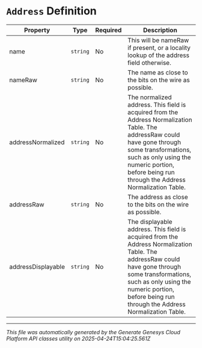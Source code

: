 # `Address` Definition

| Property | Type | Required | Description |
|----------|------|----------|-------------|
| name | `string` | No | This will be nameRaw if present, or a locality lookup of the address field otherwise. |
| nameRaw | `string` | No | The name as close to the bits on the wire as possible. |
| addressNormalized | `string` | No | The normalized address. This field is acquired from the Address Normalization Table.  The addressRaw could have gone through some transformations, such as only using the numeric portion, before being run through the Address Normalization Table. |
| addressRaw | `string` | No | The address as close to the bits on the wire as possible. |
| addressDisplayable | `string` | No | The displayable address. This field is acquired from the Address Normalization Table.  The addressRaw could have gone through some transformations, such as only using the numeric portion, before being run through the Address Normalization Table. |

---

*This file was automatically generated by the Generate Genesys Cloud Platform API classes utility on 2025-04-24T15:04:25.561Z*
